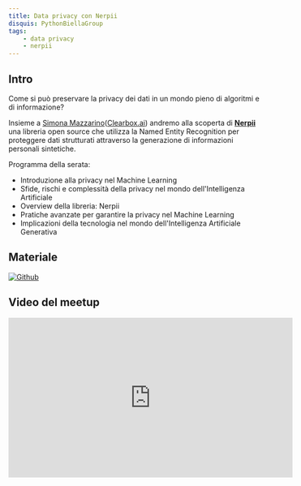 ```yaml
---
title: Data privacy con Nerpii
disquis: PythonBiellaGroup
tags:
    - data privacy
    - nerpii
---
```

## Intro

Come si può preservare la privacy dei dati in un mondo pieno di algoritmi e di informazione?

Insieme a [Simona Mazzarino](https://www.linkedin.com/in/simona-mazzarino-3ba7b7225/)([Clearbox.ai](https://www.clearbox.ai/)) andremo alla scoperta di **[Nerpii](https://pypi.org/project/nerpii/)** una libreria open source che utilizza la Named Entity Recognition per proteggere dati strutturati attraverso la generazione di informazioni personali sintetiche.

Programma della serata:

* Introduzione alla privacy nel Machine Learning
* Sfide, rischi e complessità della privacy nel mondo dell'Intelligenza Artificiale
* Overview della libreria: Nerpii
* Pratiche avanzate per garantire la privacy nel Machine Learning
* Implicazioni della tecnologia nel mondo dell'Intelligenza Artificiale Generativa

## Materiale

[![Github](https://img.shields.io/badge/GitHub-181717.svg?style=for-the-badge&logo=GitHub&logoColor=white)](https://github.com/Clearbox-AI/nerpii)

## Video del meetup
<iframe width="560" height="315" src="https://www.youtube.com/embed/aX5sljMXBkM?si=iNi-CpfVlFg531-c" title="YouTube video player" frameborder="0" allow="accelerometer; autoplay; clipboard-write; encrypted-media; gyroscope; picture-in-picture; web-share" referrerpolicy="strict-origin-when-cross-origin" allowfullscreen></iframe>